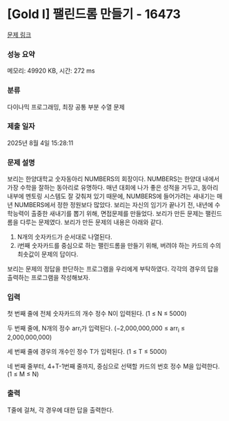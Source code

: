 # [Gold I] 팰린드롬 만들기 - 16473 

[문제 링크](https://www.acmicpc.net/problem/16473) 

### 성능 요약

메모리: 49920 KB, 시간: 272 ms

### 분류

다이나믹 프로그래밍, 최장 공통 부분 수열 문제

### 제출 일자

2025년 8월 4일 15:28:11

### 문제 설명

<p>보리는 한양대학교 숫자동아리 NUMBERS의 회장이다. NUMBERS는 한양대 내에서 가장 수학을 잘하는 동아리로 유명하다. 매년 대회에 나가 좋은 성적을 거두고, 동아리 내부에 멘토링 시스템도 잘 갖춰져 있기 때문에, NUMBERS에 들어가려는 새내기는 매년 NUMBERS에서 정한 정원보다 많았다. 보리는 자신의 임기가 끝나기 전, 내년에 수학능력이 출중한 새내기를 뽑기 위해, 면접문제를 만들었다. 보리가 만든 문제는 팰린드롬을 다루는 문제였다. 보리가 만든 문제의 내용은 아래와 같다. </p>

<ol>
	<li>N개의 숫자카드가 순서대로 나열된다. </li>
	<li>i번째 숫자카드를 중심으로 하는 팰린드롬을 만들기 위해, 버려야 하는 카드의 수의 최솟값이 문제의 답이다. </li>
</ol>

<p>보리는 문제의 정답을 판단하는 프로그램을 우리에게 부탁하였다. 각각의 경우의 답을 출력하는 프로그램을 작성해보자. </p>

### 입력 

 <p>첫 번째 줄에 전체 숫자카드의 개수 정수 N이 입력된다. (1 ≤ N ≤ 5000)</p>

<p>두 번째 줄에, N개의 정수 arr<sub>i</sub>가 입력된다. (−2,000,000,000 ≤ arr<sub>i</sub> ≤ 2,000,000,000)</p>

<p>세 번째 줄에 경우의 개수인 정수 T가 입력된다. (1 ≤ T ≤ 5000)</p>

<p>네 번째 줄부터, 4+T-1번째 줄까지, 중심으로 선택할 카드의 번호 정수 M을 입력한다. (1 ≤ M ≤ N) </p>

### 출력 

 <p>T줄에 걸쳐, 각 경우에 대한 답을 출력한다. </p>

